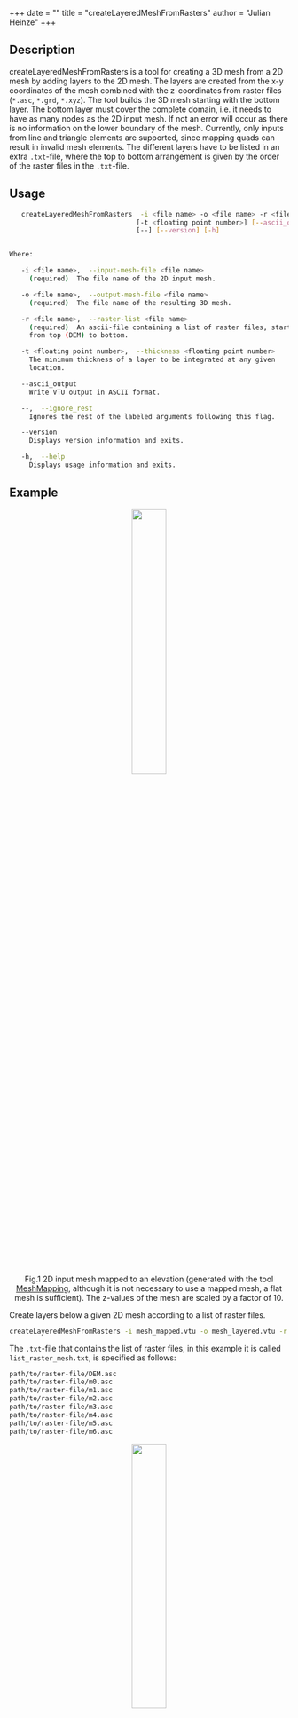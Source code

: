 +++
date = ""
title = "createLayeredMeshFromRasters"
author = "Julian Heinze"
+++

## Description

createLayeredMeshFromRasters is a tool for creating a 3D mesh from a 2D mesh by adding layers to the 2D mesh.
The layers are created from the x-y coordinates of the mesh combined with the z-coordinates from raster files (`*.asc`, `*.grd`, `*.xyz`).
The tool builds the 3D mesh starting with the bottom layer.
The bottom layer must cover the complete domain, i.e. it needs to have as many nodes as the 2D input mesh.
If not an error will occur as there is no information on the lower boundary of the mesh.
Currently, only inputs from line and triangle elements are supported, since mapping quads can result in invalid mesh elements.
The different layers have to be listed in an extra `.txt`-file, where the top to bottom arrangement is given by the order of the raster files in the `.txt`-file.

## Usage

```bash
   createLayeredMeshFromRasters  -i <file name> -o <file name> -r <file name>
                                [-t <floating point number>] [--ascii_output]
                                [--] [--version] [-h]


Where:

   -i <file name>,  --input-mesh-file <file name>
     (required)  The file name of the 2D input mesh.

   -o <file name>,  --output-mesh-file <file name>
     (required)  The file name of the resulting 3D mesh.

   -r <file name>,  --raster-list <file name>
     (required)  An ascii-file containing a list of raster files, starting
     from top (DEM) to bottom.

   -t <floating point number>,  --thickness <floating point number>
     The minimum thickness of a layer to be integrated at any given
     location.

   --ascii_output
     Write VTU output in ASCII format.

   --,  --ignore_rest
     Ignores the rest of the labeled arguments following this flag.

   --version
     Displays version information and exits.

   -h,  --help
     Displays usage information and exits.
```

## Example

<p align='center'>
 <img src = 2D.png width = "35%" height = "35%">
</p>
<p align = "center">
Fig.1 2D input mesh mapped to an elevation (generated with the tool <a href ="/docs/tools/preprocessing/meshmapping"> MeshMapping</a>, although it is not necessary to use a mapped mesh, a flat mesh is sufficient). The z-values of the mesh are scaled by a factor of 10.
 </p>
Create layers below a given 2D mesh according to a list of raster files.

```bash
createLayeredMeshFromRasters -i mesh_mapped.vtu -o mesh_layered.vtu -r list_raster_mesh.txt
```

The `.txt`-file that contains the list of raster files, in this example it is called `list_raster_mesh.txt`, is specified as follows:

```bash
path/to/raster-file/DEM.asc
path/to/raster-file/m0.asc
path/to/raster-file/m1.asc
path/to/raster-file/m2.asc
path/to/raster-file/m3.asc
path/to/raster-file/m4.asc
path/to/raster-file/m5.asc
path/to/raster-file/m6.asc
```

<p align='center'>
 <img src = 3D.png width = "35%" height = "35%">
</p>
<p align = "center">
Fig.2 The layered 3D output mesh created from raster files. The different colors depict different material IDs. The z-values of the mesh are scaled by a factor of 10.
 </p>
